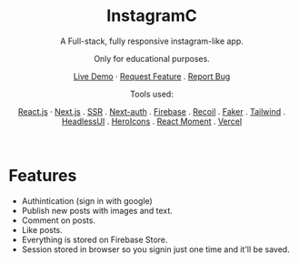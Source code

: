 <p align="center">
<h1 align="center">InstagramC</h1>
</p>

<p align="center">
    <p align="center">A Full-stack, fully responsive instagram-like app.</p>
    <p align="center"> Only for educational purposes.</p>
    <p align="center">
      <a href="https://instagramc.vercel.app/">Live Demo</a>
      ·
      <a href="https://github.com/MohamedHakem/instagramc/issues/new/choose">Request Feature</a>
      .
      <a href="https://github.com/MohamedHakem/instagramc/issues/new/choose">Report Bug</a>
    </p>
    <p align="center">Tools used:</p>
    <p align="center">
      <a href="https://reactjs.org/">React.js</a>
      ·
      <a href="https://nextjs.org/">Next.js</a>
      .
      <a href="https://nextjs.org/">SSR</a>
      .
      <a href="https://github.com/anuraghazra/github-readme-stats/issues/new/choose">Next-auth</a>
      .
      <a href="https://firebase.com/">Firebase</a>
      .
      <a href="https://recoiljs.org/">Recoil</a>
      .
      <a href="https://github.com/marak/Faker.js/">Faker</a>
      .
      <a href="https://github.com/anuraghazra/github-readme-stats/issues/new/choose">Tailwind</a>
      .
      <a href="https://github.com/anuraghazra/github-readme-stats/issues/new/choose">HeadlessUI</a>
      .
      <a href="https://github.com/anuraghazra/github-readme-stats/issues/new/choose">HeroIcons</a>
      .
      <a href="https://github.com/anuraghazra/github-readme-stats/issues/new/choose">React Moment</a>
      .
      <a href="https://vercel.com/">Vercel</a>
    </p>
<br/>

# Features

- Authintication (sign in with google)
- Publish new posts with images and text.
- Comment on posts.
- Like posts.
- Everything is stored on Firebase Store.
- Session stored in browser so you signin just one time and it'll be saved.

